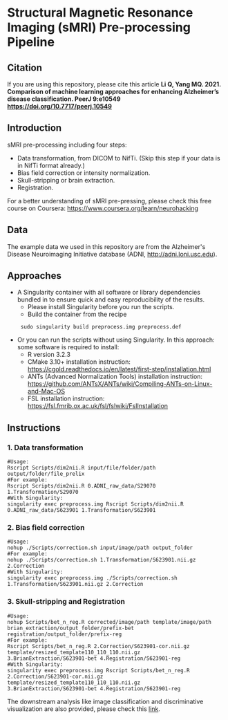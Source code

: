 # Structural Magnetic Resonance Imaging (sMRI) Pre-processing Pipeline

## Citation
If you are using this repository, please cite this article
**Li Q, Yang MQ. 2021. Comparison of machine learning approaches for enhancing Alzheimer’s disease classification. PeerJ 9:e10549 https://doi.org/10.7717/peerj.10549**

## Introduction
sMRI pre-processing including four steps:
- Data transformation, from DICOM to NifTi. (Skip this step if your data is in NifTi format already.)
- Bias field correction or intensity normalization.
- Skull-stripping or brain extraction.
- Registration.

For a better understanding of sMRI pre-pressing, please check this free course on Coursera: https://www.coursera.org/learn/neurohacking

## Data
The example data we used in this repository are from the Alzheimer's Disease Neuroimaging Initiative database (ADNI, http://adni.loni.usc.edu).

## Approaches
- A Singularity container with all software or library dependencies bundled in to ensure quick and easy reproducibility of the results.
  - Please install Singularity before you run the scripts.
  - Build the container from the recipe
  ```
   sudo singularity build preprocess.img preprocess.def
  ```
- Or you can run the scripts without using Singularity. In this approach: some software is required to install:
  - R version 3.2.3
  - CMake 3.10+ installation instruction: https://cgold.readthedocs.io/en/latest/first-step/installation.html
  - ANTs (Advanced Normalization Tools) installation instruction: https://github.com/ANTsX/ANTs/wiki/Compiling-ANTs-on-Linux-and-Mac-OS
  - FSL installation instruction: https://fsl.fmrib.ox.ac.uk/fsl/fslwiki/FslInstallation

## Instructions
### 1. Data transformation
```
#Usage: 
Rscript Scripts/dim2nii.R input/file/folder/path output/folder/file_prelix
#For example: 
Rscript Scripts/dim2nii.R 0.ADNI_raw_data/S29070 1.Transformation/S29070
#With Singularity: 
singularity exec preprocess.img Rscript Scripts/dim2nii.R 0.ADNI_raw_data/S623901 1.Transformation/S623901
```

### 2. Bias field correction
```
#Usage: 
nohup ./Scripts/correction.sh input/image/path output_folder
#For example: 
nohup ./Scripts/correction.sh 1.Transformation/S623901.nii.gz 2.Correction
#With Singularity: 
singularity exec preprocess.img ./Scripts/correction.sh 1.Transformation/S623901.nii.gz 2.Correction
```

### 3. Skull-stripping and Registration
```
#Usage: 
nohup Scripts/bet_n_reg.R corrected/image/path template/image/path brian_extraction/output_folder/prefix-bet registration/output_folder/prefix-reg
#For example: 
Rscript Scripts/bet_n_reg.R 2.Correction/S623901-cor.nii.gz template/resized_template110_110_110.nii.gz  3.BrianExtraction/S623901-bet 4.Registration/S623901-reg
#With Singularity: 
singularity exec preprocess.img Rscript Scripts/bet_n_reg.R 2.Correction/S623901-cor.nii.gz template/resized_template110_110_110.nii.gz  3.BrianExtraction/S623901-bet 4.Registration/S623901-reg
```

The downstream analysis like image classification and discriminative visualization are also provided, please check this [link](https://github.com/liqi814/Deep-3D-CNNs-for-MRI-Classification-with-Alzheimer-s-Disease-And-Grad-CAM-Visualization).
